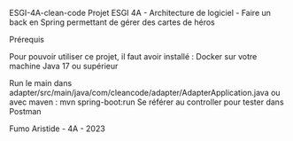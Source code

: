 ESGI-4A-clean-code
Projet ESGI 4A - Architecture de logiciel - Faire un back en Spring permettant de gérer des cartes de héros

Prérequis

Pour pouvoir utiliser ce projet, il faut avoir installé :
Docker sur votre machine
Java 17 ou supérieur


Run le main dans adapter/src/main/java/com/cleancode/adapter/AdapterApplication.java
ou avec maven : mvn spring-boot:run
Se référer au controller pour tester dans Postman


Fumo Aristide - 4A - 2023
